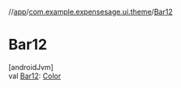 //[app](../../index.md)/[com.example.expensesage.ui.theme](index.md)/[Bar12](-bar12.md)

# Bar12

[androidJvm]\
val [Bar12](-bar12.md): [Color](https://developer.android.com/reference/kotlin/androidx/compose/ui/graphics/Color.html)
